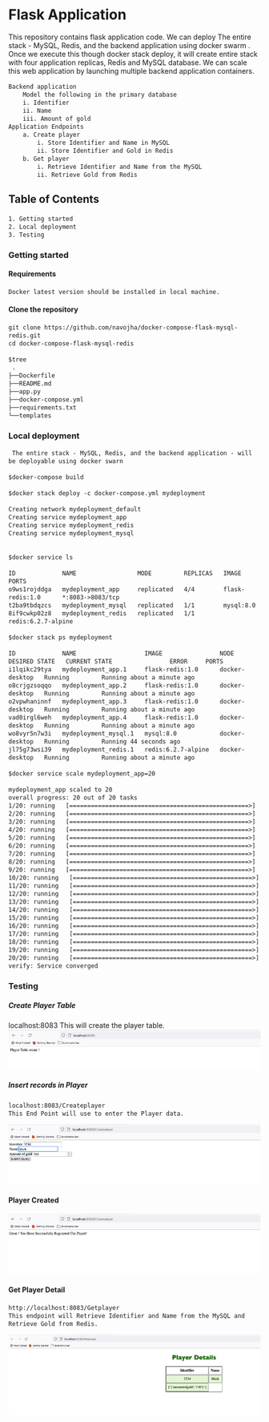 # Flask Application

This repository contains flask application code. We can deploy The entire stack - MySQL, Redis, and the backend application using docker swarm .
Once we execute this though docker stack deploy, it will create entire stack with four application replicas, Redis and MySQL database.
We can scale this web application by launching multiple backend application containers. 
          
    Backend application
        Model the following in the primary database
        i. Identifier
        ii. Name
        iii. Amount of gold 
    Application Endpoints
        a. Create player
            i. Store Identifier and Name in MySQL
            ii. Store Identifier and Gold in Redis
        b. Get player
            i. Retrieve Identifier and Name from the MySQL
            ii. Retrieve Gold from Redis 


## Table of Contents
    1. Getting started
    2. Local deployment
    3. Testing
### Getting started
#### Requirements
    Docker latest version should be installed in local machine.
#### Clone the repository 
    git clone https://github.com/navojha/docker-compose-flask-mysql-redis.git
    cd docker-compose-flask-mysql-redis

    $tree
     .   
    ├──Dockerfile
    ├──README.md
    ├──app.py
    ├──docker-compose.yml
    ├──requirements.txt
    └──templates
### Local deployment
     The entire stack - MySQL, Redis, and the backend application - will be deployable using docker swarn

    $docker-compose build

    $docker stack deploy -c docker-compose.yml mydeployment

    Creating network mydeployment_default
    Creating service mydeployment_app
    Creating service mydeployment_redis
    Creating service mydeployment_mysql


    $docker service ls

    ID             NAME                 MODE         REPLICAS   IMAGE                PORTS
    o9ws1rojddga   mydeployment_app     replicated   4/4        flask-redis:1.0      *:8083->8083/tcp
    t2ba9tbdqzcs   mydeployment_mysql   replicated   1/1        mysql:8.0            
    8if9cwkp02z8   mydeployment_redis   replicated   1/1        redis:6.2.7-alpine   

    $docker stack ps mydeployment

    ID             NAME                   IMAGE                NODE             DESIRED STATE   CURRENT STATE                ERROR     PORTS
    i1lqikc29tya   mydeployment_app.1     flask-redis:1.0      docker-desktop   Running         Running about a minute ago             
    o8crjgzsoqqo   mydeployment_app.2     flask-redis:1.0      docker-desktop   Running         Running about a minute ago             
    o2vpwhaninnf   mydeployment_app.3     flask-redis:1.0      docker-desktop   Running         Running about a minute ago             
    vad0irgl6weh   mydeployment_app.4     flask-redis:1.0      docker-desktop   Running         Running about a minute ago             
    wo8vyr5n7w3i   mydeployment_mysql.1   mysql:8.0            docker-desktop   Running         Running 44 seconds ago                 
    jl75g73wsi39   mydeployment_redis.1   redis:6.2.7-alpine   docker-desktop   Running         Running about a minute ago             

    $docker service scale mydeployment_app=20

    mydeployment_app scaled to 20
    overall progress: 20 out of 20 tasks 
    1/20: running   [==================================================>] 
    2/20: running   [==================================================>] 
    3/20: running   [==================================================>] 
    4/20: running   [==================================================>] 
    5/20: running   [==================================================>] 
    6/20: running   [==================================================>] 
    7/20: running   [==================================================>] 
    8/20: running   [==================================================>] 
    9/20: running   [==================================================>] 
    10/20: running   [==================================================>] 
    11/20: running   [==================================================>] 
    12/20: running   [==================================================>] 
    13/20: running   [==================================================>] 
    14/20: running   [==================================================>] 
    15/20: running   [==================================================>] 
    16/20: running   [==================================================>] 
    17/20: running   [==================================================>] 
    18/20: running   [==================================================>] 
    19/20: running   [==================================================>] 
    20/20: running   [==================================================>] 
    verify: Service converged 


### Testing
##### Create Player Table
localhost:8083
This will create the player table.
![VPC Created](https://github.com/navojha/docker-compose-flask-mysql-redis/blob/main/Screenshots/Table_Created.png?raw=true)

##### Insert records in Player
    localhost:8083/Createplayer
    This End Point will use to enter the Player data.
![VPC Created](https://github.com/navojha/docker-compose-flask-mysql-redis/blob/main/Screenshots/Create_player.png?raw=true)

#### Player Created
![VPC Created](https://github.com/navojha/docker-compose-flask-mysql-redis/blob/main/Screenshots/Player_created.png?raw=true)

#### Get Player Detail
    http://localhost:8083/Getplayer
    This endpoint will Retrieve Identifier and Name from the MySQL and Retrieve Gold from Redis. 
![VPC Created](https://github.com/navojha/docker-compose-flask-mysql-redis/blob/main/Screenshots/Get_Player.png?raw=true)
